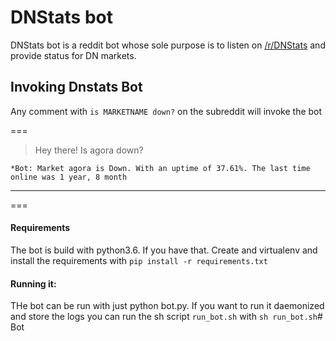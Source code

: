 # DNStats bot
DNStats bot is a reddit bot whose sole purpose is to listen on
[/r/DNStats](https://www.reddit.com/r/DNStats/) and provide status
for DN markets.

## Invoking Dnstats Bot

Any comment with `is MARKETNAME down?` on the subreddit will invoke the bot

===

> Hey there! Is agora down?

    *Bot: Market agora is Down. With an uptime of 37.61%. The last time online was 1 year, 8 month

---

===

#### Requirements
The bot is build with python3.6. If you have that. Create and virtualenv
and install the requirements with `pip install -r requirements.txt`

#### Running it:
THe bot can be run with just python bot.py. If you want to run it daemonized
and store the logs you can run the sh script `run_bot.sh` with `sh run_bot.sh`# Bot

